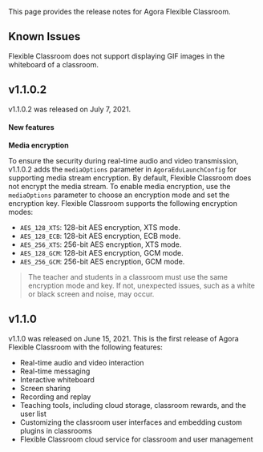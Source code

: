 This page provides the release notes for Agora Flexible Classroom.

## Known Issues

Flexible Classroom does not support displaying GIF images in the whiteboard of a classroom.

## v1.1.0.2

v1.1.0.2 was released on July 7, 2021.

#### New features

**Media encryption**

To ensure the security during real-time audio and video transmission, v1.1.0.2 adds the `mediaOptions` parameter in `AgoraEduLaunchConfig` for supporting media stream encryption. By default, Flexible Classroom does not encrypt the media stream. To enable media encryption, use the `mediaOptions` parameter to choose an encryption mode and set the encryption key. Flexible Classroom supports the following encryption modes:

- `AES_128_XTS`: 128-bit AES encryption, XTS mode.
- `AES_128_ECB`: 128-bit AES encryption, ECB mode.
- `AES_256_XTS`: 256-bit AES encryption, XTS mode.
- `AES_128_GCM`: 128-bit AES encryption, GCM mode.
- `AES_256_GCM`: 256-bit AES encryption, GCM mode.

> The teacher and students in a classroom must use the same encryption mode and key. If not, unexpected issues, such as a white or black screen and noise, may occur.

## v1.1.0

v1.1.0 was released on June 15, 2021. This is the first release of Agora Flexible Classroom with the following features:

- Real-time audio and video interaction
- Real-time messaging
- Interactive whiteboard
- Screen sharing
- Recording and replay
- Teaching tools, including cloud storage, classroom rewards, and the user list
- Customizing the classroom user interfaces and embedding custom plugins in classrooms
- Flexible Classroom cloud service for classroom and user management

